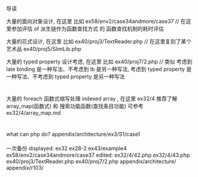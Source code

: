 #
导读

大量的面向对象设计, 在这里 比如 ex58/env2/case34andmore/case37 // 在这里参加评估 of 派生链作为函数查找方式 的 函数查找机制的耗时评估

大量的花式设计, 在这里 比如 ex40/proj3/TextReader.php // 在这里复刻了某个艺术品
                            ex40/proj5/SlimLib.php

大量的 typed property 设计考虑, 在这里 比如 ex40/proj7/2.php // 类似 考虑到 late binding 是一种写法、不考虑到 lb 是另一种写法, 考虑到 typed property 是一种写法、不考虑到 typed property 是另一种写法

#

大量的 foreach 函数式缩写处理 indexed array , 在这里 ex32/4 推荐了解 array_map(函数式) 和 搜索功能函数(查找条目功能)
可参考 ex32/4/array_map.md

#
what can php do?
appendix/architecture/ex3/S1/case1

####
一次备份
displayed:
ex32
ex28-2
ex43/example4
ex58/env2/case34andmore/case37
edited:
ex32/4/42.php
ex32/4/43.php
ex40/proj3/TextReader.php
ex40/proj7/2.php
appendix/architecture/
appendix/r103/
